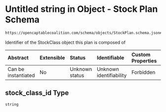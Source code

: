 # Untitled string in Object - Stock Plan Schema

```txt
https://opencaptablecoalition.com/schema/objects/StockPlan.schema.json#/properties/stock_class_id
```

Identifier of the StockClass object this plan is composed of

| Abstract            | Extensible | Status         | Identifiable            | Custom Properties | Additional Properties | Access Restrictions | Defined In                                                                                  |
| :------------------ | :--------- | :------------- | :---------------------- | :---------------- | :-------------------- | :------------------ | :------------------------------------------------------------------------------------------ |
| Can be instantiated | No         | Unknown status | Unknown identifiability | Forbidden         | Allowed               | none                | [StockPlan.schema.json*](../../schema/objects/StockPlan.schema.json "open original schema") |

## stock_class_id Type

`string`
